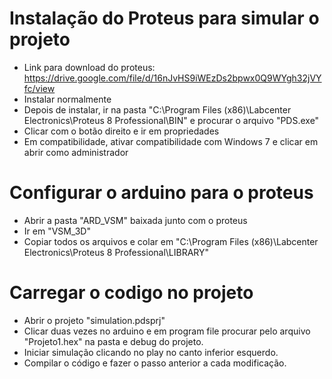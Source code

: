 # Instalação do Proteus para simular o projeto

- Link para download do proteus: https://drive.google.com/file/d/16nJvHS9iWEzDs2bpwx0Q9WYgh32jVYfc/view
- Instalar normalmente
- Depois de instalar, ir na pasta "C:\Program Files (x86)\Labcenter Electronics\Proteus 8 Professional\BIN" e procurar o arquivo "PDS.exe"
- Clicar com o botão direito e ir em propriedades
- Em compatibilidade, ativar compatibilidade com Windows 7 e clicar em abrir como administrador

# Configurar o arduino para o proteus
- Abrir a pasta "ARD_VSM" baixada junto com o proteus
- Ir em "VSM_3D"
- Copiar todos os arquivos e colar em "C:\Program Files (x86)\Labcenter Electronics\Proteus 8 Professional\LIBRARY"

# Carregar o codigo no projeto
- Abrir o projeto "simulation.pdsprj"
- Clicar duas vezes no arduino e em program file procurar pelo arquivo "Projeto1.hex" na pasta e debug do projeto.
- Iniciar simulação clicando no play no canto inferior esquerdo.
- Compilar o código e fazer o passo anterior a cada modificação.